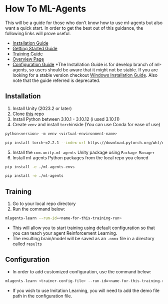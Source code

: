 # How To ML-Agents

This will be a guide for those who don't know how to use ml-agents but also want a quick start.
In order to get the best out of this guidance, the following links will prove useful.

* [Installation Guide](https://github.com/Unity-Technologies/ml-agents/blob/develop/docs/Installation.md)
* [Getting Started Guide](https://github.com/Unity-Technologies/ml-agents/blob/develop/docs/Getting-Started.md)
* [Training Guide](https://github.com/gzrjzcx/ML-agents/blob/master/docs/Training-ML-Agents.md)
* [Overview Page](https://github.com/Unity-Technologies/ml-agents/blob/develop/docs/ML-Agents-Overview.md)
* [Configuration Guide](https://unity-technologies.github.io/ml-agents/Training-Configuration-File/)
\*The Installation Guide is for develop branch of ml-agents, so users should be aware that it might not be stable.
If you are looking for a stable version checkout [Windows Installation Guide](https://github.com/Unity-Technologies/ml-agents/blob/develop/docs/Installation-Anaconda-Windows.md).
Also note that the guide referred is deprecated.

## Installation
1. Install Unity (2023.2 or later)
2. Clone [this](https://github.com/Unity-Technologies/ml-agents.git) repo
3. Install Python between 3.10.1 - 3.10.12 (i used 3.10.11)
4. Create `venv` and install `torch`inside (You can use Conda for ease of use)
```sh
python<version> -m venv <virtual-environment-name>
```
```sh
pip install torch~=2.2.1 --index-url https://download.pytorch.org/whl/cu121
```
5. Install the `com.unity.ml-agents` Unity package using `Package Manager`
6. Install ml-agents Python packages from the local repo you cloned
```sh
pip install -e ./ml-agents-envs
```
```sh
pip install -e ./ml-agents
```

## Training
1. Go to your local repo directory
2. Run the command below:
```sh
mlagents-learn --run-id=<name-for-this-training-run>
```
- This will allow you to start training using default configuration so that you can teach your agent Reinforcement Learning.
- The resulting brain/model will be saved as an `.onnx` file in a directory called `results`


## Configuration
* In order to add customized configuration, use the command below:
```sh
mlagents-learn <trainer-config-file> --run-id=<name-for-this-training-run>
```
* If you wish to use Imitation Learning, you will need to add the demo file path in the configuration file.
